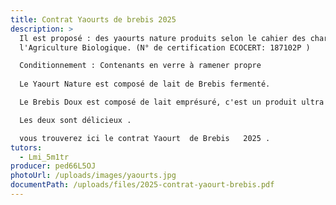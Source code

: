 ```yaml
---
title: Contrat Yaourts de brebis 2025
description: >
  Il est proposé : des yaourts nature produits selon le cahier des charges de
  l'Agriculture Biologique. (N° de certification ECOCERT: 187102P ) 

  Conditionnement : Contenants en verre à ramener propre
       
  Le Yaourt Nature est composé de lait de Brebis fermenté.

  Le Brebis Doux est composé de lait emprésuré, c'est un produit ultra doux avec une consistance très légère. Il est aussi connu sous le nom de caillebotte.

  Les deux sont délicieux .

  vous trouverez ici le contrat Yaourt  de Brebis   2025 .
tutors:
  - Lmi_5m1tr
producer: ped66L5OJ
photoUrl: /uploads/images/yaourts.jpg
documentPath: /uploads/files/2025-contrat-yaourt-brebis.pdf
---
```


